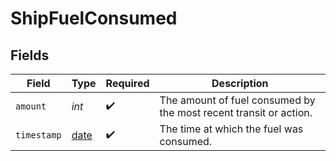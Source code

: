 # ShipFuelConsumed


## Fields

| Field                                                                | Type                                                                 | Required                                                             | Description                                                          |
| -------------------------------------------------------------------- | -------------------------------------------------------------------- | -------------------------------------------------------------------- | -------------------------------------------------------------------- |
| `amount`                                                             | *int*                                                                | :heavy_check_mark:                                                   | The amount of fuel consumed by the most recent transit or action.    |
| `timestamp`                                                          | [date](https://docs.python.org/3/library/datetime.html#date-objects) | :heavy_check_mark:                                                   | The time at which the fuel was consumed.                             |